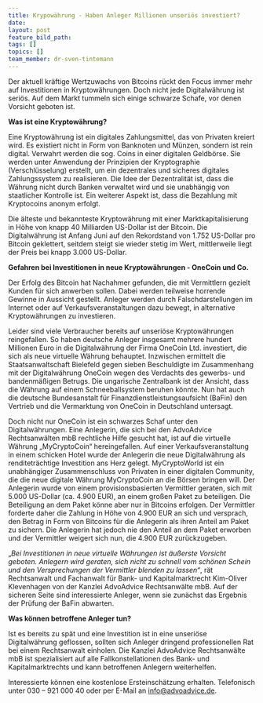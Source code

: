 ```yaml
---
title: Krypowährung - Haben Anleger Millionen unseriös investiert?
date:
layout: post
feature_bild_path:
tags: []
topics: []
team_member: dr-sven-tintemann
---
```



Der aktuell kr&auml;ftige Wertzuwachs von Bitcoins r&uuml;ckt den Focus immer mehr auf Investitionen in Kryptow&auml;hrungen. Doch nicht jede Digitalw&auml;hrung ist seri&ouml;s. Auf dem Markt tummeln sich einige schwarze Schafe, vor denen Vorsicht geboten ist.

**Was ist eine Kryptow&auml;hrung?**

Eine Kryptow&auml;hrung ist ein digitales Zahlungsmittel, das von Privaten kreiert wird. Es existiert nicht in Form von Banknoten und M&uuml;nzen, sondern ist rein digital. Verwahrt werden die sog. Coins in einer digitalen Geldb&ouml;rse. Sie werden unter Anwendung der Prinzipien der Kryptographie (Verschl&uuml;sselung) erstellt, um ein dezentrales und sicheres digitales Zahlungssystem zu realisieren. Die Idee der Dezentralit&auml;t ist, dass die W&auml;hrung nicht durch Banken verwaltet wird und sie unabh&auml;ngig von staatlicher Kontrolle ist. Ein weiterer Aspekt ist, dass die Bezahlung mit Kryptocoins anonym erfolgt.

Die &auml;lteste und bekannteste Kryptow&auml;hrung mit einer Marktkapitalisierung in H&ouml;he von knapp 40 Milliarden US-Dollar ist der Bitcoin. Die Digitalw&auml;hrung ist Anfang Juni auf den Rekordstand von 1.752 US-Dollar pro Bitcoin geklettert, seitdem steigt sie wieder stetig im Wert, mittlerweile liegt der Preis bei knapp 3.000 US-Dollar.

**Gefahren bei Investitionen in neue Kryptow&auml;hrungen - OneCoin und Co.**

Der Erfolg des Bitcoin hat Nachahmer gefunden, die mit Vermittlern gezielt Kunden f&uuml;r sich anwerben sollen. Dabei werden teilweise horrende Gewinne in Aussicht gestellt. Anleger werden durch Falschdarstellungen im Internet oder auf Verkaufsveranstaltungen dazu bewegt, in alternative Kryptow&auml;hrungen zu investieren.

Leider sind viele Verbraucher bereits auf unseri&ouml;se Kryptow&auml;hrungen reingefallen. So haben deutsche Anleger insgesamt mehrere hundert Millionen Euro in die Digitalw&auml;hrung der Firma OneCoin Ltd. investiert, die sich als neue virtuelle W&auml;hrung behauptet. Inzwischen ermittelt die Staatsanwaltschaft Bielefeld gegen sieben Beschuldigte im Zusammenhang mit der Digitalw&auml;hrung OneCoin wegen des Verdachts des gewerbs- und bandenm&auml;&szlig;igen Betrugs. Die ungarische Zentralbank ist der Ansicht, dass die W&auml;hrung auf einem Schneeballsystem beruhen k&ouml;nnte. Nun hat auch die deutsche Bundesanstalt f&uuml;r Finanzdienstleistungsaufsicht (BaFin) den Vertrieb und die Vermarktung von OneCoin in Deutschland untersagt.

Doch nicht nur OneCoin ist ein schwarzes Schaf unter den Digitalw&auml;hrungen. Eine Anlegerin, die sich bei den AdvoAdvice Rechtsanw&auml;lten mbB rechtliche Hilfe gesucht hat, ist auf die virtuelle W&auml;hrung „MyCryptoCoin“ hereingefallen. Auf einer Verkaufsveranstaltung in einem schicken Hotel wurde der Anlegerin die neue Digitalw&auml;hrung als renditetr&auml;chtige Investition ans Herz gelegt. MyCryptoWorld ist ein unabh&auml;ngiger Zusammenschluss von Privaten in einer digitalen Community, die die neue digitale W&auml;hrung MyCryptoCoin an die B&ouml;rsen bringen will. Der Anlegerin wurde von einem provisionsbasierten Vermittler geraten, sich mit 5.000 US-Dollar (ca. 4.900 EUR), an einem gro&szlig;en Paket zu beteiligen. Die Beteiligung an dem Paket k&ouml;nne aber nur in Bitcoins erfolgen. Der Vermittler forderte daher die Zahlung in H&ouml;he von 4.900 EUR an sich und versprach, den Betrag in Form von Bitcoins f&uuml;r die Anlegerin als ihren Anteil am Paket zu sichern. Die Anlegerin hat jedoch nie den Anteil an dem Paket erworben und der Vermittler weigert sich nun, die 4.900 EUR zur&uuml;ckzugeben.

„*Bei Investitionen in neue virtuelle W&auml;hrungen ist &auml;u&szlig;erste Vorsicht geboten. Anlegern wird geraten, sich nicht zu schnell vom sch&ouml;nen Schein und den Versprechungen der Vermittler blenden zu lassen“*, r&auml;t Rechtsanwalt und Fachanwalt f&uuml;r Bank- und Kapitalmarktrecht Kim-Oliver Klevenhagen von der Kanzlei AdvoAdvice Rechtsanw&auml;lte mbB. Auf der sicheren Seite sind interessierte Anleger, wenn sie zun&auml;chst das Ergebnis der Pr&uuml;fung der BaFin abwarten.

**Was k&ouml;nnen betroffene Anleger tun?**

Ist es bereits zu sp&auml;t und eine Investition ist in eine unseri&ouml;se Digitalw&auml;hrung geflossen, sollten sich Anleger dringend professionellen Rat bei einem Rechtsanwalt einholen. Die Kanzlei AdvoAdvice Rechtsanw&auml;lte mbB ist spezialisiert auf alle Fallkonstellationen des Bank- und Kapitalmarktrechts und kann betroffenen Anlegern weiterhelfen.

Interessierte k&ouml;nnen eine kostenlose Ersteinsch&auml;tzung erhalten. Telefonisch unter 030 – 921 000 40 oder per E-Mail an info@advoadvice.de.